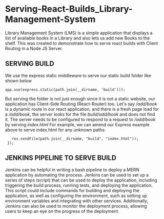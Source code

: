 # Serving-React-Builds_Library-Management-System

Library Management System (LMS) is a simple application that displays a list of available books in a Library and also lets us add new Books to the shelf. This was created to demonstrate how to serve react builds with Client Routing in a Node JS Server.

## SERVING BUILD
We use the express static middleware to serve our static build folder like shown below
``` 
app.use(express.static(path.join(__dirname, 'build')));
```
But serving the folder is not just enough since it is not a static website, our application has Client-Side Routing (React-Router) too.
Let's say */add/book* is a dynamic route in our react application, and there is a fresh page load for a */add/book*, the server looks for the file *build/add/book* and does not find it. The server needs to be configured to respond to a request to */add/book* by serving *index.html* For example, we can amend our Express example above to serve index.html for any unknown paths:

``` app.get("/*", (req, res) => {
   res.sendFile(path.join(__dirname, "build", "index.html"));
 });
```
## JENKINS PIPELINE TO SERVE BUILD
Jenkins can be helpful in writing a bash pipeline to deploy a MERN application by automating the process. Jenkins can be used to set up a series of steps (script) that can be used to deploy the application, including triggering the build process, running tests, and deploying the application. 
This script could include commands for building and deploying the application, as well as configuring the environment, such as setting up environment variables and integrating with other services. Additionally, Jenkins can also be used to monitor the deployment process, allowing users to keep an eye on the progress of the deployment.
